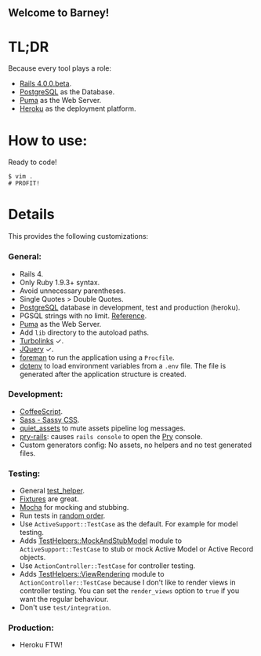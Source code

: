 Welcome to Barney!
------------------

TL;DR
=====

Because every tool plays a role:

+ [Rails 4.0.0.beta](http://rubyonrails.org/).
+ [PostgreSQL](http://www.postgresql.org/) as the Database.
+ [Puma](http://puma.io/) as the Web Server.
+ [Heroku](http://www.heroku.com/) as the deployment platform.

How to use:
===========

Ready to code!

    $ vim .
    # PROFIT!

Details
=======

This provides the following customizations:

### General:

+ Rails 4.
+ Only Ruby 1.9.3+ syntax.
+ Avoid unnecessary parentheses.
+ Single Quotes > Double Quotes.
+ [PostgreSQL](http://www.postgresql.org/) database in development, test and production (heroku).
+ PGSQL strings with no limit. [Reference](https://github.com/frodsan/barney/blob/master/config/application.rb#L25).
+ [Puma](http://puma.io/) as the Web Server.
+ Add `lib` directory to the autoload paths.
+ [Turbolinks](https://github.com/rails/turbolinks) ✓.
+ [JQuery](http://jquery.com/) ✓.
+ [foreman](https://github.com/ddollar/foreman) to run the application using a `Procfile`.
+ [dotenv](https://github.com/bkeepers/dotenv) to load environment variables from a `.env` file. The file is generated
  after the application structure is created.

### Development:

+ [CoffeeScript](http://coffeescript.org/).
+ [Sass - Sassy CSS](http://sass-lang.com/).
+ [quiet_assets](https://github.com/evrone/quiet_assets) to mute assets pipeline log messages.
+ [pry-rails](https://github.com/rweng/pry-rails): causes `rails console` to open the [Pry](http://pryrepl.org/) console.
+ Custom generators config: No assets, no helpers and no test generated files.

### Testing:

+ General [test_helper](https://github.com/frodsan/barney/blob/master/test/test_helper.rb).
+ [Fixtures](http://edgeapi.rubyonrails.org/classes/ActiveRecord/FixtureSet.html) are great.
+ [Mocha](https://github.com/freerange/mocha) for mocking and stubbing.
+ Run tests in [random order](https://github.com/frodsan/barney/blob/master/test/test_helper.rb#L14).
+ Use `ActiveSupport::TestCase` as the default. For example for model testing.
+ Adds [TestHelpers::MockAndStubModel](https://github.com/frodsan/barney/blob/master/test/support/mock_and_stub_model.rb)
  module to `ActiveSupport::TestCase` to stub or mock Active Model or Active Record
  objects.
+ Use `ActionController::TestCase` for controller testing.
+ Adds [TestHelpers::ViewRendering](https://github.com/frodsan/barney/blob/master/test/support/view_rendering.rb)
  module to `ActionController::TestCase` because I don't like to render views in
  controller testing. You can set the `render_views` option to `true` if you want
  the regular behaviour.
+ Don't use `test/integration`.

### Production:

+ Heroku FTW!
